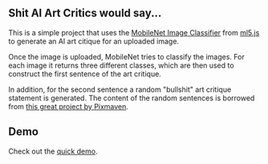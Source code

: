 ## Shit AI Art Critics would say...

This is a simple project that uses the [MobileNet Image Classifier](https://ml5js.org/reference/api-ImageClassifier/) from [ml5.js](https://ml5js.org/) to generate an AI art citique for an uploaded image. 

Once the image is uploaded, MobileNet tries to classify the images. For each image it returns three different classes, which are then used to construct the first sentence of the art critique.

In addition, for the second sentence a random "bullshit" art critique statement is generated. The content of the random sentences is borrowed from [this great project by Pixmaven](http://www.pixmaven.com/phrase_generator.html).

## Demo

Check out the [quick demo](https://alsino.github.io/schoolofmaa_code/myMobileNet_upload/). 
